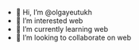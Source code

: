 - 👋 Hi, I’m @olgayeutukh
- 👀 I’m interested web
- 🌱 I’m currently learning web
- 💞️ I’m looking to collaborate on web


